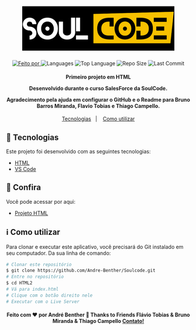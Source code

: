<h1 align="center">
   <a href="https://andre-benther.github.io/Soulcode/">
	<img alt="Logo" src="Image/SoulCode.png" />
	</a>
    <br>
</h1>

<p align="center">
  <a href="https://www.linkedin.com/in/schuenckbenther/">
  <img alt="Feito por" src="https://img.shields.io/static/v1?label=Made%20By&message=Andre%20Benther&color=orange&style=for-the-badge">
	</a>
  
  <img alt="Languages" src="https://img.shields.io/github/languages/count/Andre-Benther/Soulcode?style=for-the-badge">
  
  <img alt="Top Language" src="https://img.shields.io/github/languages/top/Andre-Benther/Soulcode?style=for-the-badge">
  
  <img alt="Repo Size" src="https://img.shields.io/github/repo-size/Andre-Benther/Soulcode?style=for-the-badge">
  
  <img alt="Last Commit" src="https://img.shields.io/github/last-commit/Andre-Benther/Soulcode?style=for-the-badge">
</p>

<h4 align="center">
  <p>Primeiro projeto em HTML</p>
  
  <p>Desenvolvido durante o curso SalesForce da SoulCode.</p>

  <p>
  Agradecimento pela ajuda em configurar o GitHub e o Readme para Bruno Barros Miranda, Flavio Tobias e Thiago Campello.
    
    
  </p>
</h4>


<p align="center">
  <a href="#rocket-technologies">Tecnologias</a>&nbsp;&nbsp;&nbsp;|&nbsp;&nbsp;&nbsp;
  <a href="#information_source-how-to-use">Como utilizar</a>

## :rocket: Tecnologias

Este projeto foi desenvolvido com as seguintes tecnologias:

-  [HTML](https://developer.mozilla.org/pt-BR/docs/Web/HTML)
-  [VS Code][vc]

## :eyes: Confira

Você pode acessar por aqui:

-  [Projeto HTML][demo]

## :information_source: Como utilizar

Para clonar e executar este aplicativo, você precisará do Git instalado em seu computador. Da sua linha de comando:

```bash
# Clonar este repositório
$ git clone https://github.com/Andre-Benther/Soulcode.git
# Entre no repositório
$ cd HTML2
# Vá para index.html
# Clique com o botão direito nele
# Executar com o Live Server
```

<h4 align="center">
    Feito com ♥ por André Benther 👋 Thanks to Friends Flávio Tobias & Bruno Miranda & Thiago Campello <a href="https://www.linkedin.com/in/schuenckbenther/" target="_blank">Contato!</a>
</h4>

[vc]: https://code.visualstudio.com/
[vceditconfig]: https://marketplace.visualstudio.com/items?itemName=EditorConfig.EditorConfig
[vceslint]: https://marketplace.visualstudio.com/items?itemName=dbaeumer.vscode-eslint
[demo]: https://andre-benther.github.io/Soulcode/
